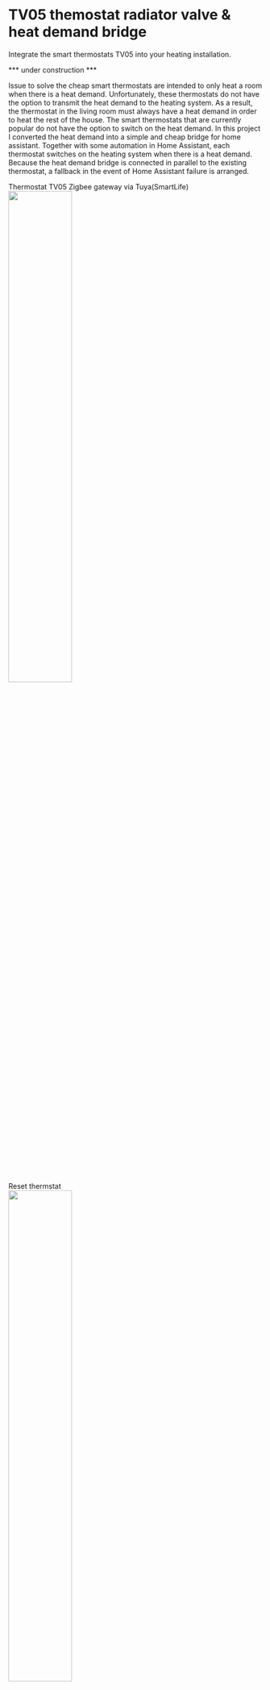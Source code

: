 # TV05 themostat radiator valve & heat demand bridge
Integrate the smart thermostats TV05 into your heating installation.

*** under construction ***

Issue to solve
the cheap smart thermostats are intended to only heat a room when there is a heat demand. Unfortunately, these thermostats do not have the option to transmit the heat demand to the heating system. As a result, the thermostat in the living room must always have a heat demand in order to heat the rest of the house.
The smart thermostats that are currently popular do not have the option to switch on the heat demand. In this project I converted the heat demand into a simple and cheap bridge for home assistant.
Together with some automation in Home Assistant, each thermostat switches on the heating system when there is a heat demand. Because the heat demand bridge is connected in parallel to the existing thermostat, a fallback in the event of Home Assistant failure is arranged.

Thermostat TV05 Zigbee gateway via Tuya(SmartLife)<BR>
<img src="https://github.com/ltvanderkrogt/TV05-themostat-radiator-valve/blob/c7f54a1b874992f7f603850454003c33be9d03da/img/TV05%20set.png" width=50% height=50%><BR>
<BR>
Reset thermstat  <BR>
<img src="https://github.com/ltvanderkrogt/TV05-themostat-radiator-valve/blob/1f28e88d8415bf406c4c3055466fb719f4e4e0e6/img/Reset.jpeg" width=50% height=50%><BR>
Beware: reset only works if display is on! <BR>
<BR> 

Error codes <BR> 
<img src="https://github.com/ltvanderkrogt/TV05-themostat-radiator-valve/blob/1f28e88d8415bf406c4c3055466fb719f4e4e0e6/img/Error_Codes.jpeg" width=50% height=50%><BR>
<BR> 


Automation architecture <BR>

<img src="https://github.com/ltvanderkrogt/TV05-themostat-radiator-valve/blob/f431a33d6fe4b762c81e91892cad0b628bcf2a17/img/Pelikaan.png" width=90% height=90%><BR>
<BR>
The heat demand bridge <BR>
<img src="https://github.com/ltvanderkrogt/TV05-themostat-radiator-valve/blob/main/img/Relay%20module%20ESP8266.png" width=25% height=25%><BR>

Script ESPHome yaml<br>

```yaml
esphome:
  name: cv-warmtevraag
  friendly_name: cv-warmtevraag

esp8266:
  board: esp01_1m

# Enable logging
logger:

# Enable Home Assistant API
api:
  encryption:
    key: "********************************************"

ota:
  password: "*********************************"

wifi:
  ssid: !secret wifi_ssid
  password: !secret wifi_password

  # Enable fallback hotspot (captive portal) in case wifi connection fails
  ap:
    ssid: "Cv-Warmtevraag Fallback Hotspot"
    password: "***********"

captive_portal:
  
output:
  - platform: esp8266_pwm
    pin: GPIO2
    id: onboard_led

light:
  - platform: monochromatic
    name: "Onboard LED"
    output: onboard_led

switch:
  - platform: gpio
    name: "Relay"
    pin: GPIO0
```
<BR>
Automation yaml for each thermostat<BR>

Trigger: This automation is triggered by a state change in the entity climate.hal. It means that the automation will be executed whenever the state of the specified thermostat (climate.hal) changes.

Actions
Execute Script:

Invokes script heat demand

Conditional Actions: for test only

The script includes a conditional block (if) that checks whether the current temperature of the thermostat (climate.hal) is less than the target temperature.
If the condition is true:
Sends a notification to a mobile app stating that the thermostat has a warmth demand. It includes information about the current and target temperatures.
If the condition is false:
Sends a notification to a mobile app stating that the thermostat does not have a warmth demand. It includes information about the current and target temperatures.
Enabled:

The enabled: false statement indicates that this automation is currently disabled. If you want it to be active, you can set enabled: true.<BR>
```yaml
alias: Thermostaat hal temp verandering
description: Thermostaat hal temp verandering
trigger:
  - platform: state
    entity_id:
      - climate.hal
condition: []
action:
  - service: script.1702503879842
    data: {}
  - if:
      - condition: template
        value_template: >-
          {{ state_attr('climate.hal', 'current_temperature') <
          state_attr('climate.hal', 'temperature') }}
    then:
      - service: notify.mobile_app_iphone_rwn1w3gf6k
        data:
          message: >-
            Thermostaat hal warmtevraag aan. Nu 
            {{state_attr('climate.hal','current_temperature') }} ºC ingesteld op
            {{    state_attr('climate.hal','temperature')}} ºC.
    else:
      - service: notify.mobile_app_iphone_rwn1w3gf6k
        data:
          message: >-
            Thermostaat hal warmtevraag uit. Nu 
            {{state_attr('climate.hal','current_temperature') }} ºC ingesteld op
            {{    state_attr('climate.hal','temperature')}} ºC.
    enabled: false
mode: single
```

Script heat demand <BR>

No Warmth Demand (First Branch):

Conditions:
An AND condition is used to check if all the specified thermostats have their current temperature greater than or equal to the target temperature.
Sequence:
For test only: Sends a notification to a mobile app, stating that thermostats have no warmth demand.
Turns OFF the heat demand bridge switch

Warmth Demand Detected (Second Branch):

Conditions:
An OR condition is used to check if any of the specified thermostats have their current temperature less than the target temperature.
Sequence:
For test only: Sends a notification to a mobile app, stating the number of thermostats that have a warmth demand. The count is based on the number of thermostats with the current temperature less than the target temperature.
Turns ON the heat demand bridge switch

```yaml
alias: Warmtevraag
sequence:
  - choose:
      - conditions:
          - condition: and
            conditions:
              - condition: template
                value_template: >-
                  {{ state_attr('climate.hal', 'current_temperature') >=
                  state_attr('climate.hal', 'temperature') }}
              - condition: template
                value_template: >-
                  {{ state_attr('climate.vincent', 'current_temperature') >=
                  state_attr('climate.vincent', 'temperature') }}
              - condition: template
                value_template: >-
                  {{ state_attr('climate.thermostaat_voorkamer',
                  'current_temperature') >=
                  state_attr('climate.thermostaat_voorkamer', 'temperature') }}
              - condition: template
                value_template: >-
                  {{ state_attr('climate.julia', 'current_temperature') >=
                  state_attr('climate.julia', 'temperature') }}
              - condition: template
                value_template: >-
                  {{ state_attr('climate.werkkamer', 'current_temperature') >=
                  state_attr('climate.werkkamer', 'temperature') }}
              - condition: template
                value_template: >-
                  {{ state_attr('climate.thermostaat_haardkamer',
                  'current_temperature') >=
                  state_attr('climate.thermostaat_haardkamer', 'temperature') }}
              - condition: template
                value_template: >-
                  {{ state_attr('climate.logeer', 'current_temperature') >=
                  state_attr('climate.logeer', 'temperature') }}
        sequence:
          - service: notify.mobile_app_iphone_rwn1w3gf6k
            data:
              message: Thermostaten hebben geen warmtevraag.
            enabled: false
          - type: turn_off
            device_id: 35f12613a862ddb2f36de40e6771fdd1
            entity_id: af4924c232cc8f702d298610b3a05315
            domain: switch
      - conditions:
          - condition: or
            conditions:
              - condition: template
                value_template: >-
                  {{ state_attr('climate.hal', 'current_temperature') <
                  state_attr('climate.hal', 'temperature') }}
              - condition: template
                value_template: >-
                  {{ state_attr('climate.vincent', 'current_temperature') <
                  state_attr('climate.vincent', 'temperature') }}
              - condition: template
                value_template: >-
                  {{ state_attr('climate.thermostaat_voorkamer',
                  'current_temperature') <
                  state_attr('climate.thermostaat_voorkamer', 'temperature') }}
              - condition: template
                value_template: >-
                  {{ state_attr('climate.thermostaat_haardkamer',
                  'current_temperature') <
                  state_attr('climate.thermostaat_haardkamer', 'temperature') }}
              - condition: template
                value_template: >-
                  {{ state_attr('climate.julia', 'current_temperature') <
                  state_attr('climate.julia', 'temperature') }}
              - condition: template
                value_template: >-
                  {{ state_attr('climate.werkkamer', 'current_temperature') <
                  state_attr('climate.werkkamer', 'temperature') }}
              - condition: template
                value_template: >-
                  {{ state_attr('climate.logeer', 'current_temperature') <
                  state_attr('climate.logeer', 'temperature') }}
        sequence:
          - service: notify.mobile_app_iphone_rwn1w3gf6k
            data:
              message: >
                {%- set active_thermostats = namespace(count=0) -%} {%- for
                entity_id in [
                  'climate.hal', 'climate.vincent', 'climate.thermostaat_voorkamer',
                  'climate.thermostaat_haardkamer', 'climate.julia', 'climate.logeer', 'climate.werkkamer'
                ] -%}
                  {%- set current_temp = state_attr(entity_id, 'current_temperature') -%}
                  {%- set target_temp = state_attr(entity_id, 'temperature') -%}
                  {%- set thermostat_status = 'ON' if current_temp < target_temp else 'OFF' -%}
                  {%- if thermostat_status == 'ON' -%}
                    {%- set active_thermostats.count = active_thermostats.count + 1 -%}
                  {%- endif -%}

                {%- endfor -%} Ten minste {{ active_thermostats.count }}
                thermostaten hebben warmtevraag.
            enabled: false
          - type: turn_on
            device_id: 35f12613a862ddb2f36de40e6771fdd1
            entity_id: af4924c232cc8f702d298610b3a05315
            domain: switch
mode: single
```

Issues<BR> 
Holiday temperature: periode must be set! I set the periode to 10 years. <BR>
Reset at the knob only works if display is on! <BR> 
Don't forget to change the default schedule. <BR> 

